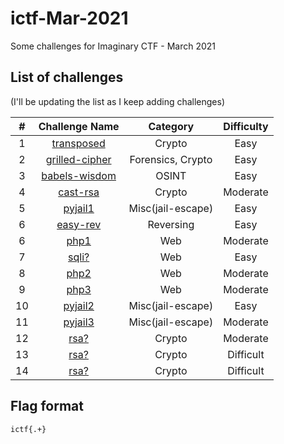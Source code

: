# ictf-Mar-2021

Some challenges for Imaginary CTF - March 2021


## List of challenges

(I'll be updating the list as I keep adding challenges)

| # | Challenge Name | Category | Difficulty |
|:-:|:--------------:|:--------:|:----------:|
| 1 | [transposed](../main/transposed/README.md) | Crypto | Easy |
| 2 | [grilled-cipher](../main/grilled-cipher/README.md) | Forensics, Crypto | Easy |
| 3 | [babels-wisdom](../main/babels-wisdom/README.md) | OSINT | Easy |
| 4 | [cast-rsa](../main/casted-rsa/README.md) | Crypto | Moderate |
| 5 | [pyjail1](../main/pyjail1/README.md) | Misc(jail-escape) | Easy |
| 6 | [easy-rev](../main/easy-rev/README.md) | Reversing | Easy |
| 6 | [php1](../main/php1/README.md) | Web | Moderate |
| 7 | [sqli?](../main/TBD/README.md) | Web | Easy |
| 8 | [php2](../main/php2/README.md) | Web | Moderate |
| 9 | [php3](../main/php3/README.md) | Web | Moderate |
| 10 | [pyjail2](../main/pyjail1/README.md) | Misc(jail-escape) | Easy |
| 11 | [pyjail3](../main/pyjail1/README.md) | Misc(jail-escape) | Moderate |
| 12 | [rsa?](../main/TBD/README.md) | Crypto | Moderate |
| 13 | [rsa?](../main/TBD/README.md) | Crypto | Difficult |
| 14 | [rsa?](../main/TBD/README.md) | Crypto | Difficult |


## Flag format

`ictf{.+}`
